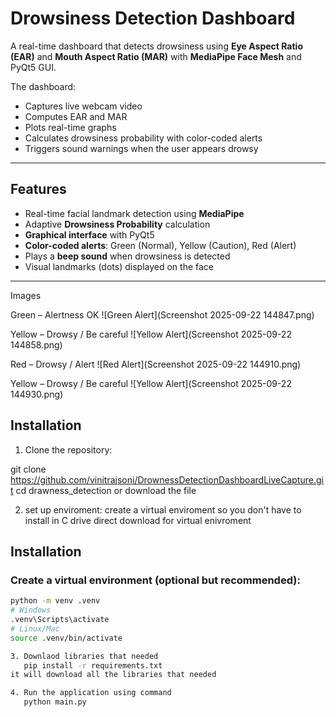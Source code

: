 # Drowsiness Detection Dashboard

A real-time dashboard that detects drowsiness using **Eye Aspect Ratio (EAR)** and **Mouth Aspect Ratio (MAR)** with **MediaPipe Face Mesh** and PyQt5 GUI.

The dashboard:
- Captures live webcam video
- Computes EAR and MAR
- Plots real-time graphs
- Calculates drowsiness probability with color-coded alerts
- Triggers sound warnings when the user appears drowsy

---

## Features

- Real-time facial landmark detection using **MediaPipe**
- Adaptive **Drowsiness Probability** calculation
- **Graphical interface** with PyQt5
- **Color-coded alerts**: Green (Normal), Yellow (Caution), Red (Alert)
- Plays a **beep sound** when drowsiness is detected
- Visual landmarks (dots) displayed on the face

---

Images

Green – Alertness OK
![Green Alert](Screenshot 2025-09-22 144847.png)

Yellow – Drowsy / Be careful
![Yellow Alert](Screenshot 2025-09-22 144858.png)

Red – Drowsy / Alert
![Red Alert](Screenshot 2025-09-22 144910.png)

Yellow – Drowsy / Be careful
![Yellow Alert](Screenshot 2025-09-22 144930.png)
## Installation

1. Clone the repository:

git clone https://github.com/vinitrajsoni/DrownessDetectionDashboardLiveCapture.git
cd drawness_detection
or download the file



2. set up enviroment:
   create a virtual enviroment so you don't have to install in C drive direct download for virtual enivroment
   
## Installation

### Create a virtual environment (optional but recommended):

```bash
python -m venv .venv
# Windows
.venv\Scripts\activate
# Linux/Mac
source .venv/bin/activate

3. Downlaod libraries that needed
   pip install -r requirements.txt
it will download all the libraries that needed

4. Run the application using command
   python main.py



